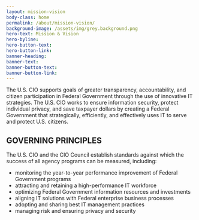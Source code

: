```yaml
---
layout: mission-vision
body-class: home
permalink: /about/mission-vision/
background-image: /assets/img/grey.background.png
hero-text: Mission & Vision
hero-byline:
hero-button-text: 
hero-button-link: 
banner-heading: 
banner-text: 
banner-button-text: 
banner-button-link: 
---
```

The U.S. CIO supports goals of greater transparency, accountability, and citizen participation in Federal Government through the use of innovative IT strategies. The U.S. CIO works to ensure information security, protect individual privacy, and save taxpayer dollars by creating a Federal Government that strategically, efficiently, and effectively uses IT to serve and protect U.S. citizens.

## GOVERNING PRINCIPLES
The U.S. CIO and the CIO Council establish standards against which the success of all agency programs can be measured, including:

- monitoring the year-to-year performance improvement of Federal Government programs
- attracting and retaining a high-performance IT workforce
- optimizing Federal Government information resources and investments
- aligning IT solutions with Federal enterprise business processes
- adopting and sharing best IT management practices
- managing risk and ensuring privacy and security
